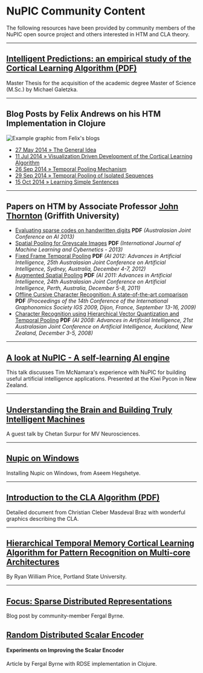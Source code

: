 
NuPIC Community Content
===========

The following resources have been provided by community members of the NuPIC open source project and others interested in HTM and CLA theory.

* * *

## <a href="{{ site.baseurl }}/resources/community-content/Masterthesis%20Nupic%20Study.pdf">Intelligent Predictions: an empirical study of the Cortical Learning Algorithm (PDF)</a>

Master Thesis for the acquisition of the academic degree Master of Science (M.Sc.) by Michael Galetzka.

* * *

## Blog Posts by Felix Andrews on his HTM Implementation in Clojure

![Example graphic from Felix's blogs](http://floybix.github.io/assets/2014-09-26/tp_example.png)

- [27 May 2014 » The General Idea](http://floybix.github.io/2014/05/27/the-general-idea)
- [11 Jul 2014 » Visualization Driven Development of the Cortical Learning Algorithm](http://floybix.github.io/2014/07/11/visualization-driven-development-of-the-cortical-learning-algorithm)
- [26 Sep 2014 » Temporal Pooling Mechanism](http://floybix.github.io/2014/09/26/temporal-pooling-mechanism)
- [29 Sep 2014 » Temporal Pooling of Isolated Sequences](http://floybix.github.io/2014/09/29/temporal-pooling-of-isolated-sequences)
- [15 Oct 2014 » Learning Simple Sentences](http://floybix.github.io/2014/10/15/learning-simple-sentences)

* * *

## Papers on HTM by Associate Professor [John Thornton](http://www.ict.griffith.edu.au/~johnt/index.html) (Griffith University)

- [Evaluating sparse codes on handwritten digits](http://www.ict.griffith.edu.au/~johnt/publications/AI2013.pdf) **PDF** *(Australasian Joint Conference on AI 2013)*
- [Spatial Pooling for Greyscale Images](http://www.ict.griffith.edu.au/~johnt/publications/IJMLC2012.pdf) **PDF** *(International Journal of Machine Learning and Cybernetics - 2013)*
- [Fixed Frame Temporal Pooling](http://www.ict.griffith.edu.au/~johnt/publications/AI2012.pdf) **PDF** *(AI 2012: Advances in Artificial Intelligence, 25th Australasian Joint Conference on Artificial Intelligence, Sydney, Australia, December 4-7, 2012)*
- [Augmented Spatial Pooling](http://www.ict.griffith.edu.au/~johnt/publications/AI2011.pdf) **PDF** *(AI 2011: Advances in Artificial Intelligence, 24th Australasian Joint Conference on Artificial Intelligence, Perth, Australia, December 5-8, 2011)*
- [Offline Cursive Character Recognition: A state-of-the-art comparison](http://www.ict.griffith.edu.au/~johnt/publications/IGS2009.pdf) **PDF** *(Proceedings of the 14th Conference of the International Graphonomics Society IGS 2009, Dijon, France, September 13-16, 2009)*
- [Character Recognition using Hierarchical Vector Quantization and Temporal Pooling](http://www.ict.griffith.edu.au/~johnt/publications/AI2008.pdf) **PDF** *(AI 2008: Advances in Artificial Intelligence, 21st Australasian Joint Conference on Artificial Intelligence, Auckland, New Zealand, December 3-5, 2008)*

* * *

## <a href="http://www.youtube.com/watch?v=rY7GLyxINFY" rel="prettyPhoto" title="A look at NuPIC - A self-learning AI engine">A look at NuPIC - A self-learning AI engine</a>

This talk discusses Tim McNamara's experience with NuPIC for building useful artificial intelligence applications. Presented at the Kiwi Pycon in New Zealand.

* * *

## <a href="http://www.youtube.com/watch?v=o8Fs3aafl9g" rel="prettyPhoto" title="Understanding the Brain and Building Truly Intelligent Machines">Understanding the Brain and Building Truly Intelligent Machines</a>

A guest talk by Chetan Surpur for MV Neurosciences.

* * *

## <a href="http://www.youtube.com/watch?v=kwXHO8t8RrE" rel="prettyPhoto" title="Nupic on Windows">Nupic on Windows</a>

Installing Nupic on Windows, from Aseem Hegshetye.

* * *

## <a href="{{ site.baseurl }}/resources/community-content/IntroductiontoCLAAlgorithm.pdf">Introduction to the CLA Algorithm (PDF)</a>

Detailed document from Christian Cleber Masdeval Braz with wonderful graphics describing the CLA.

* * *

## [Hierarchical Temporal Memory Cortical Learning Algorithm for Pattern Recognition on Multi-core Architectures](http://pdxscholar.library.pdx.edu/open_access_etds/202/)

By Ryan William Price, Portland State University.

* * *

## [Focus: Sparse Distributed Representations](http://inbits.com/nupic-machine-intelligence/focus-sparse-distributed-representations/)

Blog post by community-member Fergal Byrne.

## [Random Distributed Scalar Encoder](http://fergalbyrne.github.io/rdse.html)
#### Experiments on Improving the Scalar Encoder

Article by Fergal Byrne with RDSE implementation in Clojure.
